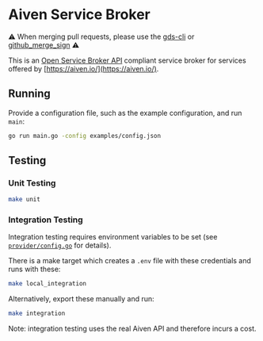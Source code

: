# Aiven Service Broker

⚠️
When merging pull requests,
please use the [gds-cli](https://github.com/alphagov/gds-cli)
or [github_merge_sign](https://rubygems.org/gems/github_merge_sign)
⚠️

This is an [Open Service Broker API](https://www.openservicebrokerapi.org/) compliant service broker for services offered by [https://aiven.io/](https://aiven.io/).

## Running

Provide a configuration file, such as the example configuration, and run `main`:

```bash
go run main.go -config examples/config.json
```

## Testing

### Unit Testing

```bash
make unit
```

### Integration Testing

Integration testing requires environment variables to be set (see [`provider/config.go`](https://github.com/alphagov/paas-aiven-broker/blob/main/provider/config.go#L70-L90) for details).

There is a make target which creates a `.env` file with these credentials and runs with these:

```bash
make local_integration
```

Alternatively, export these manually and run:

```bash
make integration
```

Note: integration testing uses the real Aiven API and therefore incurs a cost.

<!-- 2020-12-07[T]11:00:00 -->

